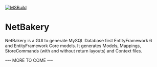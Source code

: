 [![MSBuild](https://github.com/cmbsolutions/NetBakery/actions/workflows/CI_build.yml/badge.svg?branch=develop)](https://github.com/cmbsolutions/NetBakery/actions/workflows/CI_build.yml)

# NetBakery

NetBakery is a GUI to generate MySQL Database first EntityFramework 6 and EntityFramework Core models.
It generates Models, Mappings, StoreCommands (with and without return layouts) and Context files.

--- MORE TO COME ---
